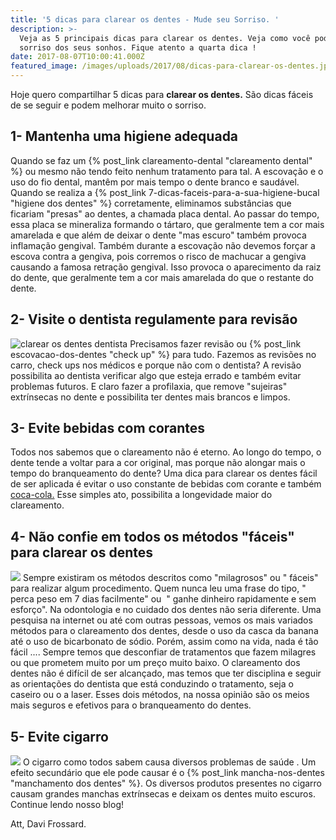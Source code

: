 ```yaml
---
title: '5 dicas para clarear os dentes - Mude seu Sorriso. '
description: >-
  Veja as 5 principais dicas para clarear os dentes. Veja como você pode ter o
  sorriso dos seus sonhos. Fique atento a quarta dica !
date: 2017-08-07T10:00:41.000Z
featured_image: /images/uploads/2017/08/dicas-para-clarear-os-dentes.jpg
---
```


Hoje quero compartilhar 5 dicas para **clarear os dentes.** São dicas fáceis de se seguir e podem melhorar muito o sorriso.

**1- Mantenha uma higiene adequada**
------------------------------------

Quando se faz um {% post_link clareamento-dental "clareamento dental" %} ou mesmo não tendo feito nenhum tratamento para tal. A escovação e o uso do fio dental, mantêm por mais tempo o dente branco e saudável. Quando se realiza a {% post_link 7-dicas-faceis-para-a-sua-higiene-bucal "higiene dos dentes" %} corretamente, eliminamos substâncias que ficariam "presas" ao dentes, a chamada placa dental. Ao passar do tempo, essa placa se mineraliza formando o tártaro, que geralmente tem a cor mais amarelada e que além de deixar o dente "mas escuro" também provoca inflamação gengival. Também durante a escovação não devemos forçar a escova contra a gengiva, pois corremos o risco de machucar a gengiva causando a famosa retração gengival. Isso provoca o aparecimento da raiz do dente, que geralmente tem a cor mais amarelada do que o restante do dente.

**2- Visite o dentista regulamente para revisão**
-------------------------------------------------

![clarear os dentes dentista](/images/uploads/2017/08/clarear-os-dentes-facil.jpg) Precisamos fazer revisão ou {% post_link escovacao-dos-dentes "check up" %} para tudo. Fazemos as revisões no carro, check ups nos médicos e porque não com o dentista? A revisão possibilita ao dentista verificar algo que esteja errado e também evitar problemas futuros. E claro fazer a profilaxia, que remove "sujeiras" extrínsecas no dente e possibilita ter dentes mais brancos e limpos.

**3- Evite bebidas com corantes**
---------------------------------

Todos nos sabemos que o clareamento não é eterno. Ao longo do tempo, o dente tende a voltar para a cor original, mas porque não alongar mais o tempo do branqueamento do dente? Uma dica para clarear os dentes fácil de ser aplicada é evitar o uso constante de bebidas com corante e também [coca-cola.](http://www.cocacola.com.br/pt/home/) Esse simples ato, possibilita a longevidade maior do clareamento.

**4- Não confie em todos os métodos "fáceis" para clarear os dentes**
---------------------------------------------------------------------

![](/images/uploads/2017/08/5-dicas-para-clarear-os-dentes.jpg) Sempre existiram os métodos descritos como "milagrosos" ou " fáceis" para realizar algum procedimento. Quem nunca leu uma frase do tipo, " perca peso em 7 dias facilmente" ou  " ganhe dinheiro rapidamente e sem esforço". Na odontologia e no cuidado dos dentes não seria diferente. Uma pesquisa na internet ou até com outras pessoas, vemos os mais variados métodos para o clareamento dos dentes, desde o uso da casca da banana até o uso de bicarbonato de sódio. Porém, assim como na vida, nada é tão fácil .... Sempre temos que desconfiar de tratamentos que fazem milagres ou que prometem muito por um preço muito baixo. O clareamento dos dentes não é difícil de ser alcançado, mas temos que ter disciplina e seguir as orientações do dentista que está conduzindo o tratamento, seja o caseiro ou o a laser. Esses dois métodos, na nossa opinião são os meios mais seguros e efetivos para o branqueamento do dentes.

**5- Evite cigarro**
--------------------

![](/images/uploads/2017/08/Clarear-os-dentes-dicas.jpg) O cigarro como todos sabem causa diversos problemas de saúde . Um efeito secundário que ele pode causar é o {% post_link mancha-nos-dentes "manchamento dos dentes" %}. Os diversos produtos presentes no cigarro causam grandes manchas extrínsecas e deixam os dentes muito escuros.   Continue lendo nosso blog!

Att,
Davi Frossard.
